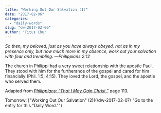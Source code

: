 ```yaml
---
title: "Working Out Our Salvation (1)"
date: "2017-02-06"
categories: 
  - "daily-words"
slug: "dw-2017-02-06"
author: "Titus Chu"
---
```


_So then, my beloved, just as you have always obeyed, not as in my presence only, but now much more in my absence, work out your salvation with fear and trembling._ _—Philippians 2:12_

The church in Philippi had a very sweet relationship with the apostle Paul. They stood with him for the furtherance of the gospel and cared for him financially (Phil. 1:5; 4:15). They loved the Lord, the gospel, and the apostle who served them.

Adapted from _[Philippians: “That I May Gain Christ,”](/book-philippians/ "Go to the listing for this book.")_ page 113.

Tomorrow: ["Working Out Our Salvation" (2)](/dw-2017-02-07/ "Go to the entry for this "Daily Word."")
